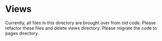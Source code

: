 # Views

Currently, all files in this directory are brought over from old code. Please refactor these files and delete views directory. Please migrate the code to pages directory.
